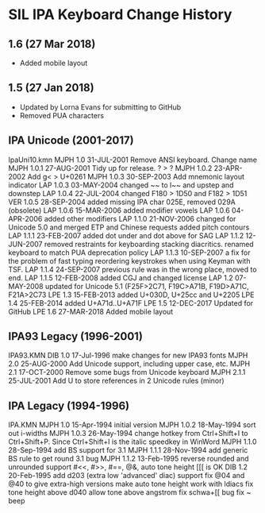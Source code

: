 SIL IPA Keyboard Change History
=======================

1.6 (27 Mar 2018)
-------------------
* Added mobile layout

1.5 (27 Jan 2018)
-----------------
* Updated by Lorna Evans for submitting to GitHub
* Removed PUA characters

IPA Unicode (2001-2017)
-----------------
IpaUni10.kmn
MJPH  1.0     31-JUL-2001     Remove ANSI keyboard. Change name
MJPH  1.0.1   27-AUG-2001     Tidy up for release. ? > ?
MJPH  1.0.2   23-APR-2002     Add g< > U+0261
MJPH  1.0.3   30-SEP-2003     Add mnemonic layout indicator
LAP   1.0.3   03-MAY-2004     changed ~~ to l~~ and upstep and downstep
LAP   1.0.4   22-JUL-2004     changed F180 > 1D50 and F182 > 1D51
VER   1.0.5   28-SEP-2004     added missing IPA char 025E, removed 029A (obsolete)
LAP   1.0.6   15-MAR-2006     added modifier vowels
LAP   1.0.6   04-APR-2006     added other modifiers
LAP   1.1.0   21-NOV-2006     changed for Unicode 5.0 and merged ETP and Chinese requests
added pitch contours
LAP   1.1.1   23-FEB-2007     added dot under and dot above for SAG
LAP   1.1.2   12-JUN-2007     removed restraints for keyboarding stacking diacritics.
renamed keyboard to match PUA deprecation policy
LAP   1.1.3   10-SEP-2007     a fix for the problem of fast typing reordering keystrokes when using Keyman with TSF.
LAP   1.1.4   24-SEP-2007     previous rule was in the wrong place, moved to end.
LAP   1.1.5   12-FEB-2008     added CGJ and changed license
LAP   1.2     07-MAY-2008     updated for Unicode 5.1 (F25F>2C71, F19C>A71B, F19D>A71C, F21A>2C73
LPE   1.3     15-FEB-2013     added U+030D, U+25cc and U+2205
LPE   1.4     25-FEB-2014     added U+A71d..U+A71F
LPE   1.5     12-DEC-2017     Updated for GitHub
LPE   1.6    27-MAR-2018     Added mobile layout 

IPA93 Legacy (1996-2001)
-----------------
IPA93.KMN
DIB   1.0     17-Jul-1996     make changes for new IPA93 fonts
MJPH  2.0     25-AUG-2000     Add Unicode support, including upper case, etc.
MJPH  2.1     17-OCT-2000     Remove some bugs from Unicode keyboard
MJPH  2.1.1   25-JUL-2001     Add U to store references in 2 Unicode rules (minor)

IPA Legacy (1994-1996)
-----------------
IPA.KMN
MJPH  1.0     15-Apr-1994     initial version
MJPH  1.0.2   18-May-1994     sort out i-widths
MJPH  1.0.3   26-May-1994     change hotkey from Ctrl+Shift+I to
Ctrl+Shift+P. Since Ctrl+Shift+I is the italic
speedkey in WinWord
MJPH  1.1.0   28-Sep-1994     add BS support for 3.1
MJPH  1.1.1   28-Nov-1994     add generic BS rule to get round 3.1 bug
MJPH  1.1.2   13-Feb-1995     reverse rounded and unrounded
support #<<, #>>, #==, @&, auto tone height
[[[ is OK
DIB   1.2     20-Feb-1995     add d203 (extra low 'advanced' diac) support
fix @04 and @40 to give extra-high versions
make auto tone height work with ldiacs
fix tone height above d040
allow tone above angstrom
fix schwa+[[ bug
fix ~ beep
